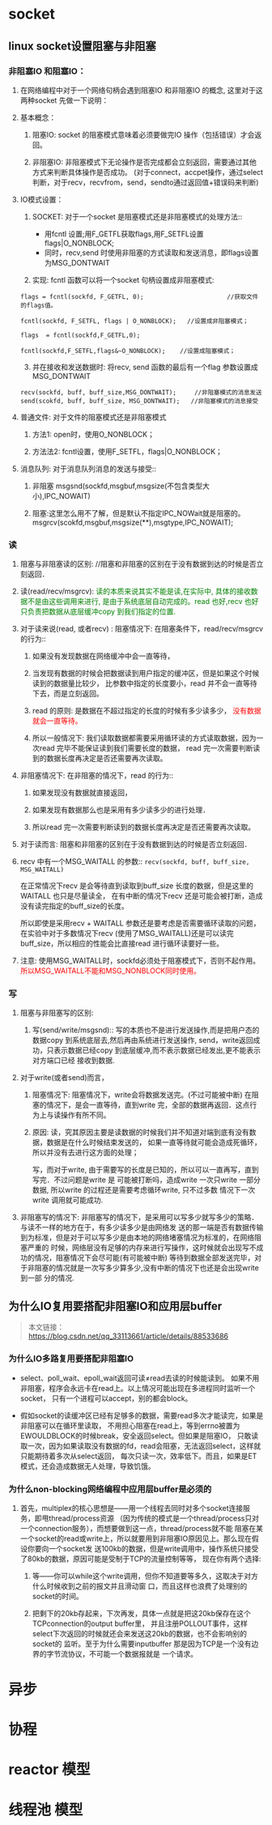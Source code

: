 # socket
## linux socket设置阻塞与非阻塞
### 非阻塞IO 和阻塞IO：
1. 在网络编程中对于一个网络句柄会遇到阻塞IO 和非阻塞IO 的概念, 这里对于这两种socket 先做一下说明：

2. 基本概念：
	1. 阻塞IO: socket 的阻塞模式意味着必须要做完IO 操作（包括错误）才会返回。

	2. 非阻塞IO: 非阻塞模式下无论操作是否完成都会立刻返回，需要通过其他方式来判断具体操作是否成功。
	(对于connect，accpet操作，通过select判断，对于recv，recvfrom，send，sendto通过返回值+错误码来判断)


3. IO模式设置：

	1. SOCKET: 对于一个socket 是阻塞模式还是非阻塞模式的处理方法::

		- 用fcntl 设置;用F_GETFL获取flags,用F_SETFL设置flags|O_NONBLOCK;
		- 同时，recv,send 时使用非阻塞的方式读取和发送消息，即flags设置为MSG_DONTWAIT

	2. 实现: fcntl 函数可以将一个socket 句柄设置成非阻塞模式: 
	```
	flags = fcntl(sockfd, F_GETFL, 0);                       //获取文件的flags值。

	fcntl(sockfd, F_SETFL, flags | O_NONBLOCK);   //设置成非阻塞模式；

	flags  = fcntl(sockfd,F_GETFL,0);

	fcntl(sockfd,F_SETFL,flags&~O_NONBLOCK);    //设置成阻塞模式；
	```

	3. 并在接收和发送数据时: 将recv, send 函数的最后有一个flag 参数设置成MSG_DONTWAIT

	```
	recv(sockfd, buff, buff_size,MSG_DONTWAIT);     //非阻塞模式的消息发送
	send(scokfd, buff, buff_size, MSG_DONTWAIT);   //非阻塞模式的消息接受
	```

4. 普通文件: 对于文件的阻塞模式还是非阻塞模式

	1. 方法1: open时，使用O_NONBLOCK；

	2. 方法法2: fcntl设置，使用F_SETFL，flags|O_NONBLOCK；

5. 消息队列: 对于消息队列消息的发送与接受::

	1. 非阻塞
		msgsnd(sockfd,msgbuf,msgsize(不包含类型大小),IPC_NOWAIT)

	2. 阻塞:这里怎么用不了解，但是默认不指定IPC_NOWait就是阻塞的。    
		msgrcv(scokfd,msgbuf,msgsize(**),msgtype,IPC_NOWAIT);

### 读
1. 阻塞与非阻塞读的区别:  //阻塞和非阻塞的区别在于没有数据到达的时候是否立刻返回．

2. 读(read/recv/msgrcv):
	<font color=green>读的本质来说其实不能是读,在实际中, 具体的接收数据不是由这些调用来进行,
	是由于系统底层自动完成的。read 也好,recv 也好只负责把数据从底层缓冲copy 到我们指定的位置.</font>

2. 对于读来说(read, 或者recv) : 阻塞情况下: 在阻塞条件下，read/recv/msgrcv的行为::

	1. 如果没有发现数据在网络缓冲中会一直等待，

	2. 当发现有数据的时候会把数据读到用户指定的缓冲区，但是如果这个时候读到的数据量比较少，
	比参数中指定的长度要小，read 并不会一直等待下去，而是立刻返回。

	3. read 的原则: 是数据在不超过指定的长度的时候有多少读多少，
	<font color=red>没有数据就会一直等待。</font>

	4. 所以一般情况下:
		我们读取数据都需要采用循环读的方式读取数据，因为一次read 完毕不能保证读到我们需要长度的数据，
	read 完一次需要判断读到的数据长度再决定是否还需要再次读取。

3. 非阻塞情况下: 在非阻塞的情况下，read 的行为::

	1. 如果发现没有数据就直接返回，

	2. 如果发现有数据那么也是采用有多少读多少的进行处理．

	3. 所以read 完一次需要判断读到的数据长度再决定是否还需要再次读取。

4. 对于读而言: 阻塞和非阻塞的区别在于没有数据到达的时候是否立刻返回．

5. recv 中有一个MSG_WAITALL 的参数::
```recv(sockfd, buff, buff_size, MSG_WAITALL)```

	在正常情况下recv 是会等待直到读取到buff_size 长度的数据，但是这里的WAITALL 也只是尽量读全，
在有中断的情况下recv 还是可能会被打断，造成没有读完指定的buff_size的长度。

	所以即使是采用recv + WAITALL 参数还是要考虑是否需要循环读取的问题，在实验中对于多数情况下recv
(使用了MSG_WAITALL)还是可以读完buff_size，所以相应的性能会比直接read 进行循环读要好一些。

6. 注意: 使用MSG_WAITALL时，sockfd必须处于阻塞模式下，否则不起作用。
	<font color=red>所以MSG_WAITALL不能和MSG_NONBLOCK同时使用。</font>

### 写
1. 阻塞与非阻塞写的区别: 
	1. 写(send/write/msgsnd)::
		写的本质也不是进行发送操作,而是把用户态的数据copy 到系统底层去,然后再由系统进行发送操作,
	send，write返回成功，只表示数据已经copy 到底层缓冲,而不表示数据已经发出,更不能表示对方端口已经
	接收到数据.

2. 对于write(或者send)而言，
	1. 阻塞情况下: 阻塞情况下，write会将数据发送完。(不过可能被中断)
	在阻塞的情况下，是会一直等待，直到write 完，全部的数据再返回．这点行为上与读操作有所不同。

	2. 原因:
		读，究其原因主要是读数据的时候我们并不知道对端到底有没有数据，数据是在什么时候结束发送的，
	如果一直等待就可能会造成死循环，所以并没有去进行这方面的处理；

		写，而对于write, 由于需要写的长度是已知的，所以可以一直再写，直到写完．不过问题是write 是
	可能被打断吗，造成write 一次只write 一部分数据, 所以write 的过程还是需要考虑循环write, 只不过多数
	情况下一次write 调用就可能成功.

3. 非阻塞写的情况下:
	非阻塞写的情况下，是采用可以写多少就写多少的策略．与读不一样的地方在于，有多少读多少是由网络发
送的那一端是否有数据传输到为标准，但是对于可以写多少是由本地的网络堵塞情况为标准的，在网络阻塞严重的
时候，网络层没有足够的内存来进行写操作，这时候就会出现写不成功的情况，阻塞情况下会尽可能(有可能被中断)
等待到数据全部发送完毕，对于非阻塞的情况就是一次写多少算多少,没有中断的情况下也还是会出现write 到一部
分的情况.

## 为什么IO复用要搭配非阻塞IO和应用层buffer
> 本文链接：https://blog.csdn.net/qq_33113661/article/details/88533686

### 为什么IO多路复用要搭配非阻塞IO
- select、poll_wait、epoll_wait返回可读≠read去读的时候能读到。
如果不用非阻塞，程序会永远卡在read上。以上情况可能出现在多进程同时监听一个socket，
只有一个进程可以accept，别的都会block。

- 假如socket的读缓冲区已经有足够多的数据，需要read多次才能读完，如果是非阻塞可以在循环里读取，
不用担心阻塞在read上，等到errno被置为EWOULDBLOCK的时候break，安全返回select。但如果是阻塞IO，
只敢读取一次，因为如果读取没有数据的fd，read会阻塞，无法返回select，这样就只能期待着多次从select返回，
每次只读一次，效率低下。而且，如果是ET模式，还会造成数据无人处理，导致饥饿。

### 为什么non-blocking网络编程中应用层buffer是必须的
1. 首先，multiplex的核心思想是——用一个线程去同时对多个socket连接服务，即甩thread/process资源
（因为传统的模式是一个thread/process只对一个connection服务），而想要做到这一点，thread/process就不能
阻塞在某一个socket的read或write上，所以就要用到非阻塞IO原因见上。那么现在假设你要向一个socket发
送100kb的数据，但是write调用中，操作系统只接受了80kb的数据，原因可能是受制于TCP的流量控制等等，
现在你有两个选择: 
	1. 等——你可以while这个write调用，但你不知道要等多久，这取决于对方什么时候收到之前的报文并且滑动窗
	口，而且这样也浪费了处理别的socket的时间。 

	2. 把剩下的20kb存起来，下次再发，具体一点就是把这20kb保存在这个TCPconnection的output buffer里，
	并且注册POLLOUT事件，这样select下次返回的时候就还会来发送这20kb的数据，也不会影响别的socket的
	监听。至于为什么需要inputbuffer 那是因为TCP是一个没有边界的字节流协议，不可能一个数据报就是
	一个请求。

# 异步

# 协程

# reactor 模型

# 线程池 模型


